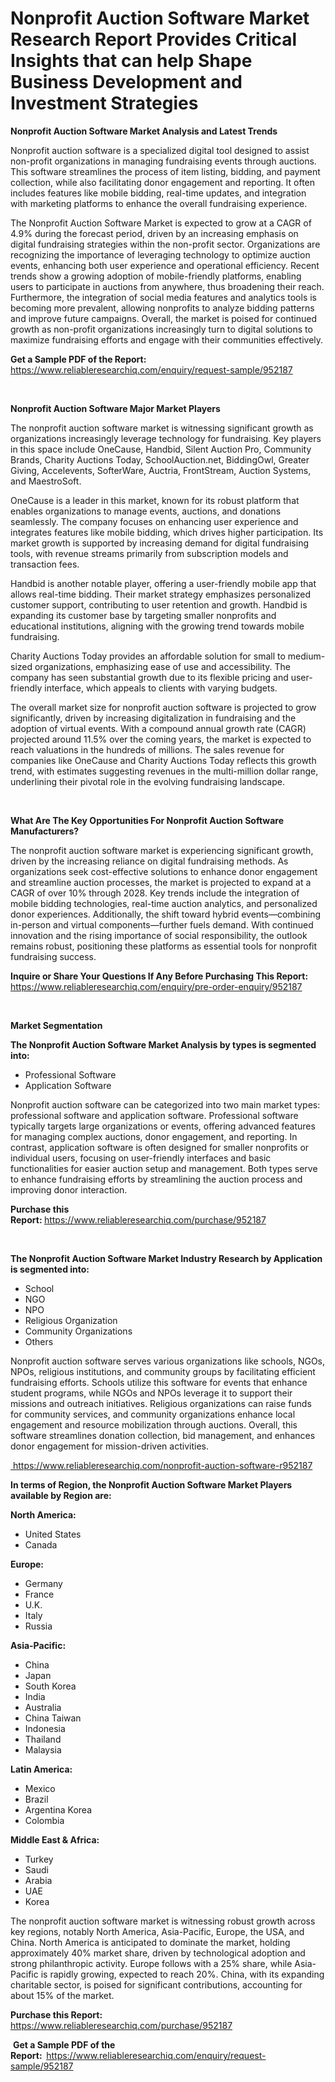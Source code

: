 <p><h1>Nonprofit Auction Software Market Research Report Provides Critical Insights that can help Shape Business Development and Investment Strategies</h1></p><p><strong>Nonprofit Auction Software Market Analysis and Latest Trends</strong></p>
<p><p>Nonprofit auction software is a specialized digital tool designed to assist non-profit organizations in managing fundraising events through auctions. This software streamlines the process of item listing, bidding, and payment collection, while also facilitating donor engagement and reporting. It often includes features like mobile bidding, real-time updates, and integration with marketing platforms to enhance the overall fundraising experience.</p><p>The Nonprofit Auction Software Market is expected to grow at a CAGR of 4.9% during the forecast period, driven by an increasing emphasis on digital fundraising strategies within the non-profit sector. Organizations are recognizing the importance of leveraging technology to optimize auction events, enhancing both user experience and operational efficiency. Recent trends show a growing adoption of mobile-friendly platforms, enabling users to participate in auctions from anywhere, thus broadening their reach. Furthermore, the integration of social media features and analytics tools is becoming more prevalent, allowing nonprofits to analyze bidding patterns and improve future campaigns. Overall, the market is poised for continued growth as non-profit organizations increasingly turn to digital solutions to maximize fundraising efforts and engage with their communities effectively.</p></p>
<p><strong>Get a Sample PDF of the Report:&nbsp;</strong> <a href="https://www.reliableresearchiq.com/enquiry/request-sample/952187?utm_campaign=3443&utm_medium=2&utm_source=Github&utm_content=ia&utm_term=17042025&utm_id=nonprofit-auction-software">https://www.reliableresearchiq.com/enquiry/request-sample/952187</a></p>
<p>&nbsp;</p>
<p><strong>Nonprofit Auction Software Major Market Players</strong></p>
<p><p>The nonprofit auction software market is witnessing significant growth as organizations increasingly leverage technology for fundraising. Key players in this space include OneCause, Handbid, Silent Auction Pro, Community Brands, Charity Auctions Today, SchoolAuction.net, BiddingOwl, Greater Giving, Accelevents, SofterWare, Auctria, FrontStream, Auction Systems, and MaestroSoft. </p><p>OneCause is a leader in this market, known for its robust platform that enables organizations to manage events, auctions, and donations seamlessly. The company focuses on enhancing user experience and integrates features like mobile bidding, which drives higher participation. Its market growth is supported by increasing demand for digital fundraising tools, with revenue streams primarily from subscription models and transaction fees.</p><p>Handbid is another notable player, offering a user-friendly mobile app that allows real-time bidding. Their market strategy emphasizes personalized customer support, contributing to user retention and growth. Handbid is expanding its customer base by targeting smaller nonprofits and educational institutions, aligning with the growing trend towards mobile fundraising.</p><p>Charity Auctions Today provides an affordable solution for small to medium-sized organizations, emphasizing ease of use and accessibility. The company has seen substantial growth due to its flexible pricing and user-friendly interface, which appeals to clients with varying budgets.</p><p>The overall market size for nonprofit auction software is projected to grow significantly, driven by increasing digitalization in fundraising and the adoption of virtual events. With a compound annual growth rate (CAGR) projected around 11.5% over the coming years, the market is expected to reach valuations in the hundreds of millions. The sales revenue for companies like OneCause and Charity Auctions Today reflects this growth trend, with estimates suggesting revenues in the multi-million dollar range, underlining their pivotal role in the evolving fundraising landscape.</p></p>
<p>&nbsp;</p>
<p><strong>What Are The Key Opportunities For Nonprofit Auction Software Manufacturers?</strong></p>
<p><p>The nonprofit auction software market is experiencing significant growth, driven by the increasing reliance on digital fundraising methods. As organizations seek cost-effective solutions to enhance donor engagement and streamline auction processes, the market is projected to expand at a CAGR of over 10% through 2028. Key trends include the integration of mobile bidding technologies, real-time auction analytics, and personalized donor experiences. Additionally, the shift toward hybrid events—combining in-person and virtual components—further fuels demand. With continued innovation and the rising importance of social responsibility, the outlook remains robust, positioning these platforms as essential tools for nonprofit fundraising success.</p></p>
<p><strong>Inquire or Share Your Questions If Any Before Purchasing This Report:</strong> <a href="https://www.reliableresearchiq.com/enquiry/pre-order-enquiry/952187?utm_campaign=3443&utm_medium=2&utm_source=Github&utm_content=ia&utm_term=17042025&utm_id=nonprofit-auction-software">https://www.reliableresearchiq.com/enquiry/pre-order-enquiry/952187</a></p>
<p>&nbsp;</p>
<p><strong>Market Segmentation</strong></p>
<p><strong>The Nonprofit Auction Software Market Analysis by types is segmented into:</strong></p>
<p><ul><li>Professional Software</li><li>Application Software</li></ul></p>
<p><p>Nonprofit auction software can be categorized into two main market types: professional software and application software. Professional software typically targets large organizations or events, offering advanced features for managing complex auctions, donor engagement, and reporting. In contrast, application software is often designed for smaller nonprofits or individual users, focusing on user-friendly interfaces and basic functionalities for easier auction setup and management. Both types serve to enhance fundraising efforts by streamlining the auction process and improving donor interaction.</p></p>
<p><strong>Purchase this Report:&nbsp;</strong><a href="https://www.reliableresearchiq.com/purchase/952187?utm_campaign=3443&utm_medium=2&utm_source=Github&utm_content=ia&utm_term=17042025&utm_id=nonprofit-auction-software">https://www.reliableresearchiq.com/purchase/952187</a></p>
<p>&nbsp;</p>
<p><strong>The Nonprofit Auction Software Market Industry Research by Application is segmented into:</strong></p>
<p><ul><li>School</li><li>NGO</li><li>NPO</li><li>Religious Organization</li><li>Community Organizations</li><li>Others</li></ul></p>
<p><p>Nonprofit auction software serves various organizations like schools, NGOs, NPOs, religious institutions, and community groups by facilitating efficient fundraising efforts. Schools utilize this software for events that enhance student programs, while NGOs and NPOs leverage it to support their missions and outreach initiatives. Religious organizations can raise funds for community services, and community organizations enhance local engagement and resource mobilization through auctions. Overall, this software streamlines donation collection, bid management, and enhances donor engagement for mission-driven activities.</p></p>
<p><a href="https://www.reliableresearchiq.com/nonprofit-auction-software-r952187?utm_campaign=3443&utm_medium=2&utm_source=Github&utm_content=ia&utm_term=17042025&utm_id=nonprofit-auction-software">&nbsp;https://www.reliableresearchiq.com/nonprofit-auction-software-r952187</a></p>
<p><strong>In terms of Region, the Nonprofit Auction Software Market Players available by Region are:</strong></p>
<p>
    <p> <strong> North America: </strong>
        <ul>
            <li>United States</li>
            <li>Canada</li>
        </ul>
        </p> 
    <p> <strong> Europe: </strong>
        <ul>
            <li>Germany</li>
            <li>France</li>
            <li>U.K.</li>
            <li>Italy</li>
            <li>Russia</li>
        </ul>
        </p> 
    <p> <strong> Asia-Pacific: </strong>
        <ul>
            <li>China</li>
            <li>Japan</li>
            <li>South Korea</li>
            <li>India</li>
            <li>Australia</li>
            <li>China Taiwan</li>
            <li>Indonesia</li>
            <li>Thailand</li>
            <li>Malaysia</li>
        </ul>
        </p> 
    <p> <strong> Latin America: </strong>
        <ul>
            <li>Mexico</li>
            <li>Brazil</li>
            <li>Argentina Korea</li>
            <li>Colombia</li>
        </ul>
        </p> 
    <p> <strong> Middle East & Africa: </strong>
        <ul>
            <li>Turkey</li>
            <li>Saudi</li>
            <li>Arabia</li>
            <li>UAE</li>
            <li>Korea</li>
        </ul>
    </p>
    </p>
<p><p>The nonprofit auction software market is witnessing robust growth across key regions, notably North America, Asia-Pacific, Europe, the USA, and China. North America is anticipated to dominate the market, holding approximately 40% market share, driven by technological adoption and strong philanthropic activity. Europe follows with a 25% share, while Asia-Pacific is rapidly growing, expected to reach 20%. China, with its expanding charitable sector, is poised for significant contributions, accounting for about 15% of the market.</p></p>
<p><strong>Purchase this Report: </strong><a href="https://www.reliableresearchiq.com/purchase/952187?utm_campaign=3443&utm_medium=2&utm_source=Github&utm_content=ia&utm_term=17042025&utm_id=nonprofit-auction-software">https://www.reliableresearchiq.com/purchase/952187</a></p>
<p>&nbsp;<strong>Get a Sample PDF of the Report:&nbsp;&nbsp;</strong><a href="https://www.reliableresearchiq.com/enquiry/request-sample/952187?utm_campaign=3443&utm_medium=2&utm_source=Github&utm_content=ia&utm_term=17042025&utm_id=nonprofit-auction-software">https://www.reliableresearchiq.com/enquiry/request-sample/952187</a></p>
<p><strong></strong></p>
<p><p></p><p></p><p></p></p>